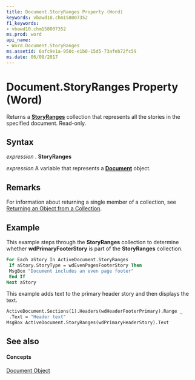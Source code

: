 ```yaml
---
title: Document.StoryRanges Property (Word)
keywords: vbawd10.chm158007352
f1_keywords:
- vbawd10.chm158007352
ms.prod: word
api_name:
- Word.Document.StoryRanges
ms.assetid: 6afc9e1a-950c-e1b0-15d5-73afeb72fc59
ms.date: 06/08/2017
---
```



# Document.StoryRanges Property (Word)

Returns a  **[StoryRanges](Word.storyranges.md)** collection that represents all the stories in the specified document. Read-only.


## Syntax

 _expression_ . **StoryRanges**

 _expression_ A variable that represents a **[Document](Word.Document.md)** object.


## Remarks

For information about returning a single member of a collection, see [Returning an Object from a Collection](http://msdn.microsoft.com/library/28f76384-f495-9640-a7c8-10ada3fac727%28Office.15%29.aspx).


## Example

This example steps through the  **StoryRanges** collection to determine whether **wdPrimaryFooterStory** is part of the **StoryRanges** collection.


```vb
For Each aStory In ActiveDocument.StoryRanges 
 If aStory.StoryType = wdEvenPagesFooterStory Then 
 MsgBox "Document includes an even page footer" 
 End If 
Next aStory
```

This example adds text to the primary header story and then displays the text.




```vb
ActiveDocument.Sections(1).Headers(wdHeaderFooterPrimary).Range _ 
 .Text = "Header text" 
MsgBox ActiveDocument.StoryRanges(wdPrimaryHeaderStory).Text
```


## See also


#### Concepts


[Document Object](Word.Document.md)

